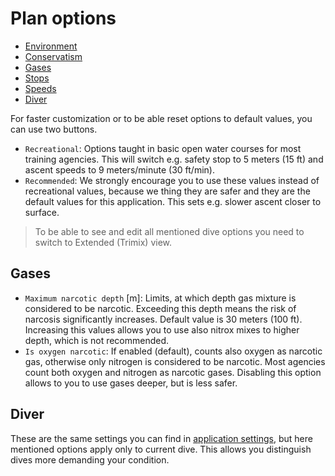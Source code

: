 # Plan options

* [Environment](./environment.md)
* [Conservatism](./gradient_factors.md)
* [Gases](./plan_options.md#gases)
* [Stops](./stops.md)
* [Speeds](./speeds.md)
* [Diver](./plan_options.md#diver)

For faster customization or to be able reset options to default values, you can use two buttons.

* `Recreational`: Options taught in basic open water courses for most training agencies. This will switch e.g. safety stop to 5 meters (15 ft) and ascent speeds to 9 meters/minute (30 ft/min).
* `Recommended`: We strongly encourage you to use these values instead of recreational values, because we thing they are safer and they are the default values for this application. This sets e.g. slower ascent closer to surface.

> To be able to see and edit all mentioned dive options you need to switch to Extended (Trimix) view. 

## Gases

* `Maximum narcotic depth` [m]: Limits, at which depth gas mixture is considered to be narcotic. Exceeding this depth means the risk of narcosis significantly increases. Default value is 30 meters (100 ft). Increasing this values allows you to use also nitrox mixes to higher depth, which is not recommended.
* `Is oxygen narcotic`: If enabled (default), counts also oxygen as narcotic gas, otherwise only nitrogen is considered to be narcotic. Most agencies count both oxygen and nitrogen as narcotic gases. Disabling this option allows to you to use gases deeper, but is less safer.

## Diver

These are the same settings you can find in [application settings](./settings.md#edit), but here mentioned options apply only to current dive. This allows you distinguish dives more demanding your condition.

